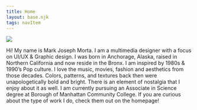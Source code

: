 ```yaml
---
title: Home
layout: base.njk
tags: navItem
---
```

<section class="container">
  <div>
   <img class="face" src= "/images/face.png"> </a>
  </div>
<div class="aboutme">
<p> Hi! My name is Mark Joseph Morta. I am a multimedia designer with a focus on UI/UX & Graphic design. I was born in Anchorage, Alaska, raised in Northern California and now reside in the Bronx. I am inspired by 1980s & 1990’s Pop culture. I love the music, movies, fashion and aesthetics from those decades. Colors, patterns, and textures back then were unapologetically bold and bright. There is an element of nostalgia that I enjoy about it as well. I am currently pursuing an Associate in Science degree at Borough of Manhattan Community College.
If you are curious about the type of work I do, check them out on the homepage!   </p>
</div>
</section>
